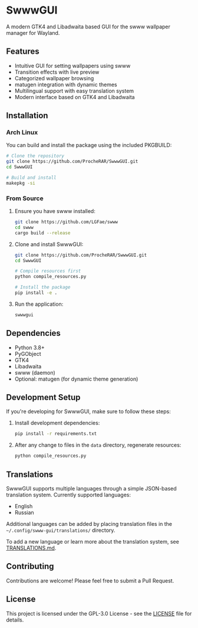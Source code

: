 # SwwwGUI

A modern GTK4 and Libadwaita based GUI for the swww wallpaper manager for Wayland.

## Features

- Intuitive GUI for setting wallpapers using swww
- Transition effects with live preview
- Categorized wallpaper browsing
- matugen integration with dynamic themes
- Multilingual support with easy translation system
- Modern interface based on GTK4 and Libadwaita

## Installation

### Arch Linux

You can build and install the package using the included PKGBUILD:

```bash
# Clone the repository
git clone https://github.com/ProcheRAR/SwwwGUI.git
cd SwwwGUI

# Build and install
makepkg -si
```

### From Source

1. Ensure you have swww installed:
   ```bash
   git clone https://github.com/LGFae/swww
   cd swww
   cargo build --release
   ```

2. Clone and install SwwwGUI:
   ```bash
   git clone https://github.com/ProcheRAR/SwwwGUI.git
   cd SwwwGUI
   
   # Compile resources first
   python compile_resources.py
   
   # Install the package
   pip install -e .
   ```

3. Run the application:
   ```bash
   swwwgui
   ```

## Dependencies

- Python 3.8+
- PyGObject
- GTK4
- Libadwaita
- swww (daemon)
- Optional: matugen (for dynamic theme generation)

## Development Setup

If you're developing for SwwwGUI, make sure to follow these steps:

1. Install development dependencies:
   ```bash
   pip install -r requirements.txt
   ```

2. After any change to files in the `data` directory, regenerate resources:
   ```bash
   python compile_resources.py
   ```

## Translations

SwwwGUI supports multiple languages through a simple JSON-based translation system. Currently supported languages:

- English
- Russian

Additional languages can be added by placing translation files in the `~/.config/swww-gui/translations/` directory.

To add a new language or learn more about the translation system, see [TRANSLATIONS.md](TRANSLATIONS.md).

## Contributing

Contributions are welcome! Please feel free to submit a Pull Request.

## License

This project is licensed under the GPL-3.0 License - see the [LICENSE](LICENSE) file for details.
